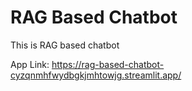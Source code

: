 # RAG Based Chatbot
This is RAG based chatbot

App Link: https://rag-based-chatbot-cyzqnmhfwydbgkjmhtowjg.streamlit.app/
